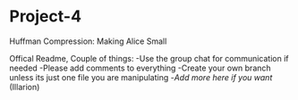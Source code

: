 # Project-4
Huffman Compression: Making Alice Small

Offical Readme, 
Couple of things:
 -Use the group chat for communication if needed
 -Please add comments to everything
 -Create your own branch unless its just one file you are manipulating
 -*Add more here if you want*
(Illarion)
